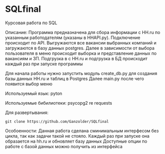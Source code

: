 # SQLfinal

Курсовая работа по SQL

Описание:
Программа предназначена для сбора информации с HH.ru по указанным работодателям (указаны в HHAPI.py).
Подключение происходит по API. Выгружаются все вакансии выбранных компаний и загружаются в базу данных postgres.
Далее в зависимости от выбора пользователя в меню происходит выборка и представление данных по вакансиям и ЗП.
Подгрузка в с HH.ru и подгрузка в БД происходит каждый раз при запуске программы

Для начала работы нужно запустить модуль create_db.py для создания базы данных HH.ru и таблиц в Postgres
Далее main.py после чего появится выбор меню

Используемый язык:
pyton

Используемые бибилиотеки:
psycopg2
re
requests

Для развертывания:
```
git clone https://github.com/Ganzolder/SQLfinal
```

Особоенности:
Данная работа сделана сминимальным интерфесом без цикла, так как задачи такой не стояло.
Каждый раз при запуске она образается на hh.ru и обновляет базу данных
Доступные опции по работе с базой данных можно получить из интерфейса
